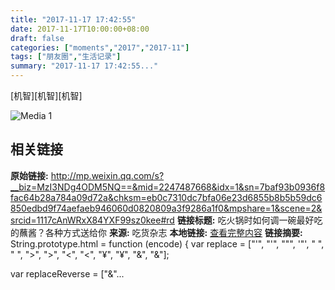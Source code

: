 ```yaml
---
title: "2017-11-17 17:42:55"
date: 2017-11-17T10:00:00+08:00
draft: false
categories: ["moments","2017","2017-11"]
tags: ["朋友圈","生活记录"]
summary: "2017-11-17 17:42:55..."
---
```


[机智][机智][机智]

![Media 1](/Moments/photos/2017-11-17/201711171742550.jpg)

## 相关链接

**原始链接:** http://mp.weixin.qq.com/s?__biz=MzI3NDg4ODM5NQ==&mid=2247487668&idx=1&sn=7baf93b0936f8fac64b28a784a09d72a&chksm=eb0c7310dc7bfa06e23d6855b8b5b59dc6850edbd9f74aefaeb946060d0820809a3f9286a1f0&mpshare=1&scene=2&srcid=1117cAnWRxX84YXF99sz0kee#rd
**链接标题:** 吃火锅时如何调一碗最好吃的蘸酱？各种方式送给你
**来源:** 吃货杂志
**本地链接:** [查看完整内容](/link_content/2017/11/2017-11-17/link_content/)
**链接摘要:** String.prototype.html = function (encode) {
  var replace = ["&#39;", "'", "&quot;", '"', "&nbsp;", " ", "&gt;", ">", "&lt;", "<", "&yen;", "¥", "&amp;", "&"];
 
 
 
 
 
  
  var replaceReverse = ["&"...

